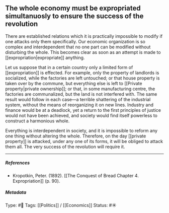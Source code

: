## The whole economy must be expropriated simultanuosly to ensure the success of the revolution  # 

There are established relations which it is practically impossible to modify if one attacks only them specifically. Our economic organization is so complex and interdependent that no one part can be modified without disturbing the whole. This becomes clear as soon as an attempt is made to [[expropriation|expropriate]] anything.

Let us suppose that in a certain country only a limited form of [[expropriation]] is effected. For example, only the property of landlords is socialized, while the factories are left untouched; or that house property is taken over by the commune, but everything else is left to [[Private property|private ownership]]; or that, in some manufacturing centre, the factories are communalized, but the land is not interfered with. The same result would follow in each case—a terrible shattering of the industrial system, without the means of reorganizing it on new lines. Industry and finance would be at a deadlock, yet a return to the first principles of justice would not have been achieved, and society would find itself powerless to construct a harmonious whole. 

Everything is interdependent in society, and it is impossible to reform any one thing without altering the whole. Therefore, on the day [[private property]] is attacked, under any one of its forms, it will be obliged to attack them all. The very success of the revolution will require it.

___

##### References

- Kropotkin, Peter. (1892). [[The Conquest of Bread Chapter 4. Expropriation]] (p. 90).

##### Metadata

Type: #🔴 
Tags: [[Politics]] / [[Economics]]
Status: #☀️ 